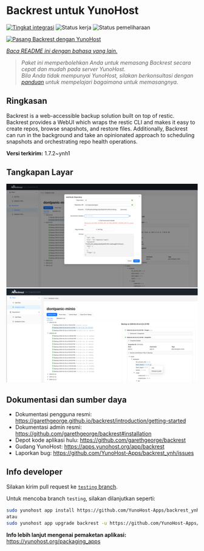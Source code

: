 <!--
N.B.: README ini dibuat secara otomatis oleh <https://github.com/YunoHost/apps/tree/master/tools/readme_generator>
Ini TIDAK boleh diedit dengan tangan.
-->

# Backrest untuk YunoHost

[![Tingkat integrasi](https://apps.yunohost.org/badge/integration/backrest)](https://ci-apps.yunohost.org/ci/apps/backrest/)
![Status kerja](https://apps.yunohost.org/badge/state/backrest)
![Status pemeliharaan](https://apps.yunohost.org/badge/maintained/backrest)

[![Pasang Backrest dengan YunoHost](https://install-app.yunohost.org/install-with-yunohost.svg)](https://install-app.yunohost.org/?app=backrest)

*[Baca README ini dengan bahasa yang lain.](./ALL_README.md)*

> *Paket ini memperbolehkan Anda untuk memasang Backrest secara cepat dan mudah pada server YunoHost.*  
> *Bila Anda tidak mempunyai YunoHost, silakan berkonsultasi dengan [panduan](https://yunohost.org/install) untuk mempelajari bagaimana untuk memasangnya.*

## Ringkasan

Backrest is a web-accessible backup solution built on top of restic. Backrest provides a WebUI which wraps the restic CLI and makes it easy to create repos, browse snapshots, and restore files. Additionally, Backrest can run in the background and take an opinionated approach to scheduling snapshots and orchestrating repo health operations.


**Versi terkirim:** 1.7.2~ynh1

## Tangkapan Layar

![Tangkapan Layar pada Backrest](./doc/screenshots/68747470733a2f2f663030302e6261636b626c617a6562322e636f6d2f66696c652f6773686172652f73637265656e73686f74732f323032342f53637265656e73686f742b66726f6d2b323032342d30312d30342b31382d31392d35302e706e67.png)
![Tangkapan Layar pada Backrest](./doc/screenshots/68747470733a2f2f663030302e6261636b626c617a6562322e636f6d2f66696c652f6773686172652f73637265656e73686f74732f323032342f53637265656e73686f742b66726f6d2b323032342d30312d30342b31382d33302d31342e706e67.png)

## Dokumentasi dan sumber daya

- Dokumentasi pengguna resmi: <https://garethgeorge.github.io/backrest/introduction/getting-started>
- Dokumentasi admin resmi: <https://github.com/garethgeorge/backrest#installation>
- Depot kode aplikasi hulu: <https://github.com/garethgeorge/backrest>
- Gudang YunoHost: <https://apps.yunohost.org/app/backrest>
- Laporkan bug: <https://github.com/YunoHost-Apps/backrest_ynh/issues>

## Info developer

Silakan kirim pull request ke [`testing` branch](https://github.com/YunoHost-Apps/backrest_ynh/tree/testing).

Untuk mencoba branch `testing`, silakan dilanjutkan seperti:

```bash
sudo yunohost app install https://github.com/YunoHost-Apps/backrest_ynh/tree/testing --debug
atau
sudo yunohost app upgrade backrest -u https://github.com/YunoHost-Apps/backrest_ynh/tree/testing --debug
```

**Info lebih lanjut mengenai pemaketan aplikasi:** <https://yunohost.org/packaging_apps>
